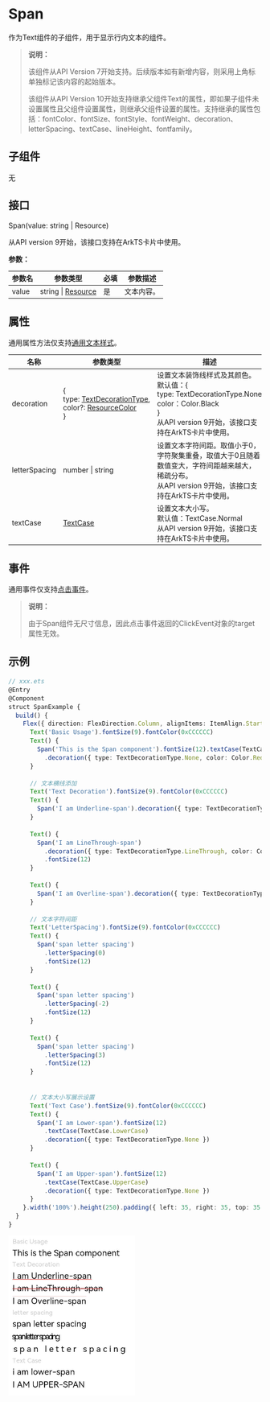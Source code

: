 # Span

作为Text组件的子组件，用于显示行内文本的组件。

>  **说明：**
>
>  该组件从API Version 7开始支持。后续版本如有新增内容，则采用上角标单独标记该内容的起始版本。
>
>  该组件从API Version 10开始支持继承父组件Text的属性，即如果子组件未设置属性且父组件设置属性，则继承父组件设置的属性。支持继承的属性包括：fontColor、fontSize、fontStyle、fontWeight、decoration、letterSpacing、textCase、lineHeight、fontfamily。


## 子组件

无


## 接口

Span(value: string | Resource)

从API version 9开始，该接口支持在ArkTS卡片中使用。

**参数：**

| 参数名 | 参数类型 | 必填 | 参数描述 |
| -------- | -------- | -------- | -------- |
| value | string \| [Resource](ts-types.md#resource) | 是 | 文本内容。 |


## 属性

通用属性方法仅支持[通用文本样式](ts-universal-attributes-text-style.md)。

| 名称 | 参数类型 | 描述 |
| -------- | -------- | -------- |
| decoration | {<br/>type:&nbsp;[TextDecorationType](ts-appendix-enums.md#textdecorationtype),<br/>color?:&nbsp;[ResourceColor](ts-types.md#resourcecolor)<br/>} | 设置文本装饰线样式及其颜色。<br/>默认值：{<br/>type:&nbsp;TextDecorationType.None<br/>color：Color.Black<br/>} <br/>从API version 9开始，该接口支持在ArkTS卡片中使用。|
| letterSpacing       | number \| string  | 设置文本字符间距。取值小于0，字符聚集重叠，取值大于0且随着数值变大，字符间距越来越大，稀疏分布。<br/>从API version 9开始，该接口支持在ArkTS卡片中使用。                                |
| textCase | [TextCase](ts-appendix-enums.md#textcase) | 设置文本大小写。<br/>默认值：TextCase.Normal <br/>从API version 9开始，该接口支持在ArkTS卡片中使用。 |


## 事件

通用事件仅支持[点击事件](ts-universal-attributes-click.md)。

>  **说明：**
>
>  由于Span组件无尺寸信息，因此点击事件返回的ClickEvent对象的target属性无效。


## 示例

```ts
// xxx.ets
@Entry
@Component
struct SpanExample {
  build() {
    Flex({ direction: FlexDirection.Column, alignItems: ItemAlign.Start, justifyContent: FlexAlign.SpaceBetween }) {
      Text('Basic Usage').fontSize(9).fontColor(0xCCCCCC)
      Text() {
        Span('This is the Span component').fontSize(12).textCase(TextCase.Normal)
          .decoration({ type: TextDecorationType.None, color: Color.Red })
      }

      // 文本横线添加
      Text('Text Decoration').fontSize(9).fontColor(0xCCCCCC)
      Text() {
        Span('I am Underline-span').decoration({ type: TextDecorationType.Underline, color: Color.Red }).fontSize(12)
      }

      Text() {
        Span('I am LineThrough-span')
          .decoration({ type: TextDecorationType.LineThrough, color: Color.Red })
          .fontSize(12)
      }

      Text() {
        Span('I am Overline-span').decoration({ type: TextDecorationType.Overline, color: Color.Red }).fontSize(12)
      }

      // 文本字符间距
      Text('LetterSpacing').fontSize(9).fontColor(0xCCCCCC)
      Text() {
        Span('span letter spacing')
          .letterSpacing(0)
          .fontSize(12)
      }

      Text() {
        Span('span letter spacing')
          .letterSpacing(-2)
          .fontSize(12)
      }

      Text() {
        Span('span letter spacing')
          .letterSpacing(3)
          .fontSize(12)
      }


      // 文本大小写展示设置
      Text('Text Case').fontSize(9).fontColor(0xCCCCCC)
      Text() {
        Span('I am Lower-span').fontSize(12)
          .textCase(TextCase.LowerCase)
          .decoration({ type: TextDecorationType.None })
      }

      Text() {
        Span('I am Upper-span').fontSize(12)
          .textCase(TextCase.UpperCase)
          .decoration({ type: TextDecorationType.None })
      }
    }.width('100%').height(250).padding({ left: 35, right: 35, top: 35 })
  }
}
```

![span](figures/span.png)
